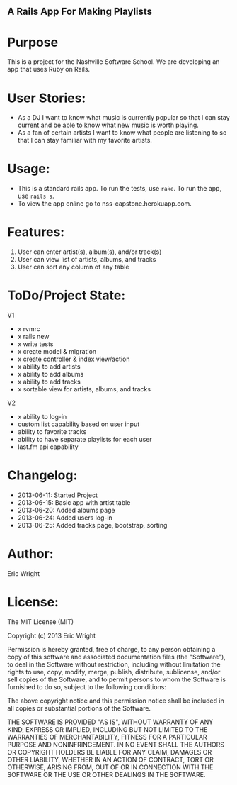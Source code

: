 A Rails App For Making Playlists
---------------------------------

Purpose
========

This is a project for the Nashville Software School.  We are developing an app that uses Ruby on Rails.

User Stories:
==============
* As a DJ I want to know what music is currently popular so that I can stay current and be able to know what new music is worth playing.
* As a fan of certain artists I want to know what people are listening to so that I can stay familiar with my favorite artists.

Usage:
======

* This is a standard rails app.  To run the tests, use `rake`.  To run the app, use `rails s`.
* To view the app online go to nss-capstone.herokuapp.com.

Features:
=========

1. User can enter artist(s), album(s), and/or track(s)
2. User can view list of artists, albums, and tracks
3. User can sort any column of any table

ToDo/Project State:
===================

V1
* x rvmrc
* x rails new
* x write tests
* x create model & migration
* x create controller & index view/action
* x ability to add artists
* x ability to add albums
* x ability to add tracks
* x sortable view for artists, albums, and tracks

V2
* x ability to log-in
* custom list capability based on user input
* ability to favorite tracks
* ability to have separate playlists for each user
* last.fm api capability


Changelog:
==========

* 2013-06-11: Started Project
* 2013-06-15: Basic app with artist table
* 2013-06-20: Added albums page
* 2013-06-24: Added users log-in
* 2013-06-25: Added tracks page, bootstrap, sorting

Author:
=======

Eric Wright

License:
========

The MIT License (MIT)

Copyright (c) 2013 Eric Wright

Permission is hereby granted, free of charge, to any person obtaining a copy
of this software and associated documentation files (the "Software"), to deal
in the Software without restriction, including without limitation the rights
to use, copy, modify, merge, publish, distribute, sublicense, and/or sell
copies of the Software, and to permit persons to whom the Software is
furnished to do so, subject to the following conditions:

The above copyright notice and this permission notice shall be included in
all copies or substantial portions of the Software.

THE SOFTWARE IS PROVIDED "AS IS", WITHOUT WARRANTY OF ANY KIND, EXPRESS OR
IMPLIED, INCLUDING BUT NOT LIMITED TO THE WARRANTIES OF MERCHANTABILITY,
FITNESS FOR A PARTICULAR PURPOSE AND NONINFRINGEMENT. IN NO EVENT SHALL THE
AUTHORS OR COPYRIGHT HOLDERS BE LIABLE FOR ANY CLAIM, DAMAGES OR OTHER
LIABILITY, WHETHER IN AN ACTION OF CONTRACT, TORT OR OTHERWISE, ARISING FROM,
OUT OF OR IN CONNECTION WITH THE SOFTWARE OR THE USE OR OTHER DEALINGS IN
THE SOFTWARE.

